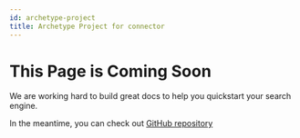 ```yaml
---
id: archetype-project
title: Archetype Project for connector
---
```


# This Page is Coming Soon

We are working hard to build great docs to help you quickstart your search engine.

In the meantime, you can check out [GitHub repository](https://github.com/smclab/openk9)